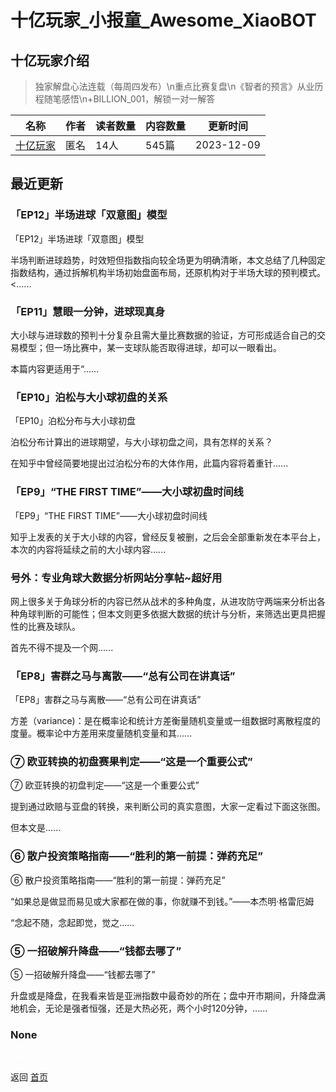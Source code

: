 # 十亿玩家_小报童_Awesome_XiaoBOT

## 十亿玩家介绍
> 独家解盘心法连载（每周四发布）\n重点比赛复盘\n《智者的预言》从业历程随笔感悟\n+BILLION_001，解锁一对一解答  
  


|名称|作者|读者数量|内容数量|更新时间|
|---|---|---|---|---|
|[十亿玩家](https://xiaobot.net/p/wang11?refer=0b133df9-27dc-423b-8101-639049001c13)|匿名|14人|545篇|2023-12-09|

## 最近更新
### 「EP12」半场进球「双意图」模型

「EP12」半场进球「双意图」模型

半场判断进球趋势，时效短但指数指向较全场更为明确清晰，本文总结了几种固定指数结构，通过拆解机构半场初始盘面布局，还原机构对于半场大球的预判模式。<......

### 「EP11」慧眼一分钟，进球现真身

大小球与进球数的预判十分复杂且需大量比赛数据的验证，方可形成适合自己的交易模型；但一场比赛中，某一支球队能否取得进球，却可以一眼看出。

本篇内容更适用于“......

### 「EP10」泊松与大小球初盘的关系

「EP10」泊松分布与大小球初盘

泊松分布计算出的进球期望，与大小球初盘之间，具有怎样的关系？

在知乎中曾经简要地提出过泊松分布的大体作用，此篇内容将着重针......

### 「EP9」“THE FIRST TIME”——大小球初盘时间线

「EP9」“THE FIRST TIME”——大小球初盘时间线

知乎上发表的关于大小球的内容，曾经反复被删，之后会全部重新发在本平台上，本次的内容将延续之前的大小球内容......

### 号外：专业角球大数据分析网站分享帖~超好用

网上很多关于角球分析的内容已然从战术的多种角度，从进攻防守两端来分析出各种角球判断的可能性；但本文则更多依据大数据的统计与分析，来筛选出更具把握性的比赛及球队。

首先不得不提及一个网......

### 「EP8」害群之马与离散——“总有公司在讲真话”

「EP8」害群之马与离散——“总有公司在讲真话”

方差（variance)：是在概率论和统计方差衡量随机变量或一组数据时离散程度的度量。概率论中方差用来度量随机变量和其......

### ⑦ 欧亚转换的初盘赛果判定——“这是一个重要公式”

⑦ 欧亚转换的初盘判定——“这是一个重要公式”

提到通过欧赔与亚盘的转换，来判断公司的真实意图，大家一定看过下面这张图。

但本文是......

### ⑥ 散户投资策略指南——“胜利的第一前提：弹药充足”

⑥ 散户投资策略指南——“胜利的第一前提：弹药充足”

“如果总是做显而易见或大家都在做的事，你就赚不到钱。”——本杰明·格雷厄姆

“念起不随，念起即觉，觉之......

### ⑤ 一招破解升降盘——“钱都去哪了”

⑤ 一招破解升降盘——“钱都去哪了”

升盘或是降盘，在我看来皆是亚洲指数中最奇妙的所在；盘中开市期间，升降盘满地机会，无论是强者恒强，还是大热必死，两个小时120分钟，......

### None


<a href="https://github.com/Reno9527/awesome-xiaobot" style="color: white; text-decoration: none;">awesome-xiaobot</a>

返回 [首页](../README.md)
